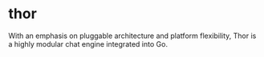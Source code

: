# thor
With an emphasis on pluggable architecture and platform flexibility, Thor is a highly modular chat engine integrated into Go.
